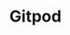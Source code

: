 ---
blog: https://medium.com/gitpod
codehost: https://github.com/https://github.com/gitpod-io/gitpod
logohandle: gitpodio
sort: gitpod
title: Gitpod
twitter: https://x.com/gitpodio
website: https://www.gitpod.io/
youtube: https://youtube.com/channel/UCK9Zf-orAitifVR6-e6lNSg
---